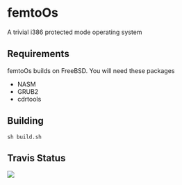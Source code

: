femtoOs
==========

A trivial i386 protected mode operating system

Requirements
----------

femtoOs builds on FreeBSD.  You will need these packages

* NASM
* GRUB2
* cdrtools

Building
----------

`sh build.sh`

Travis Status
---------

<a href="https://travis-ci.org/teverett/femtoOs"><img src="https://api.travis-ci.org/teverett/femtoOs.png"></a>

